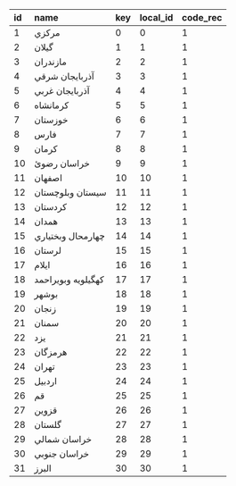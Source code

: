 | id | name | key | local\_id | code\_rec |
| :--- | :--- | :--- | :--- | :--- |
| 1 | مرکزي | 0 | 0 | 1 |
| 2 | گيلان | 1 | 1 | 1 |
| 3 | مازندران | 2 | 2 | 1 |
| 4 | آذربايجان شرقي | 3 | 3 | 1 |
| 5 | آذربايجان غربي | 4 | 4 | 1 |
| 6 | کرمانشاه | 5 | 5 | 1 |
| 7 | خوزستان | 6 | 6 | 1 |
| 8 | فارس | 7 | 7 | 1 |
| 9 | كرمان | 8 | 8 | 1 |
| 10 | خراسان رضوئ | 9 | 9 | 1 |
| 11 | اصفهان | 10 | 10 | 1 |
| 12 | سيستان وبلوچستان | 11 | 11 | 1 |
| 13 | كردستان | 12 | 12 | 1 |
| 14 | همدان | 13 | 13 | 1 |
| 15 | چهارمحال وبختياري | 14 | 14 | 1 |
| 16 | لرستان | 15 | 15 | 1 |
| 17 | ايلام | 16 | 16 | 1 |
| 18 | كهگيلويه وبويراحمد | 17 | 17 | 1 |
| 19 | بوشهر | 18 | 18 | 1 |
| 20 | زنجان | 19 | 19 | 1 |
| 21 | سمنان | 20 | 20 | 1 |
| 22 | يزد | 21 | 21 | 1 |
| 23 | هرمزگان | 22 | 22 | 1 |
| 24 | تهران | 23 | 23 | 1 |
| 25 | اردبيل | 24 | 24 | 1 |
| 26 | قم | 25 | 25 | 1 |
| 27 | قزوين | 26 | 26 | 1 |
| 28 | گلستان | 27 | 27 | 1 |
| 29 | خراسان شمالي | 28 | 28 | 1 |
| 30 | خراسان جنوبي | 29 | 29 | 1 |
| 31 | البرز | 30 | 30 | 1 |
